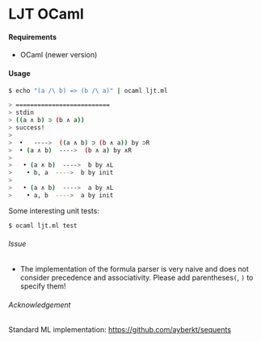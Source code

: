 # LJT OCaml

#### Requirements
* OCaml (newer version)

#### Usage

```sh
$ echo "(a /\ b) => (b /\ a)" | ocaml ljt.ml

> ==========================
> stdin
> ((a ∧ b) ⊃ (b ∧ a))
> success!
>
>  •   ---->  ((a ∧ b) ⊃ (b ∧ a)) by ⊃R
>  • (a ∧ b)  ---->  (b ∧ a) by ∧R
>
>   • (a ∧ b)  ---->  b by ∧L
>    • b, a  ---->  b by init
>
>   • (a ∧ b)  ---->  a by ∧L
>    • a, b  ---->  a by init
```


Some interesting unit tests:

```sh
$ ocaml ljt.ml test
```

###### Issue

* The implementation of the formula parser is very naive and does not consider precedence and associativity.
Please add parentheses`(`, `)` to specify them!

###### Acknowledgement
Standard ML implementation: https://github.com/ayberkt/sequents
